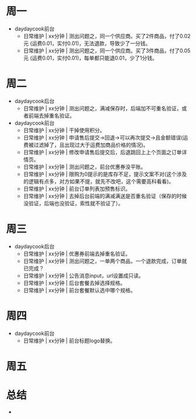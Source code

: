 # 周一
* daydaycook前台
    - 日常维护 | xx分钟 | 测出问题之，同一个供应商。买了2件商品，付了0.02元 (运费0.01，实付0.01)，无法退款，导致少了一分钱。
    - 日常维护 | xx分钟 | 测出问题之，同一个供应商。买了3件商品，付了0.05元 (运费0.01，实付0.01)，每单都只能退0.01，少了1分钱。

# 周二
* daydaycook后台
    - 日常维护 | xx分钟 | 测出问题之，满减保存时，后端加不可重名验证，或者前端去掉重名验证。
* daydaycook前台
    - 日常维护 | xx分钟 | 干掉使用积分。
    - 日常维护 | xx分钟 | 申请售后提交->回退->可以再次提交->且金额错误(运费被过滤掉了，且出现过大于运费加商品价格的情况)。
    - 日常维护 | xx分钟 | 修改申请售后提交后，后退跳回上上个页面之订单详情页。
    - 日常维护 | xx分钟 | 测出问题之，前台优惠券没平账。
    - 日常维护 | xx分钟 | 限购为0提示的是库存不足，提示文案不对(这个涉及的逻辑有点多，对方如果不提，就先不改吧，这个需要高科看看)。
    - 日常维护 | xx分钟 | 前台订单列表加预售标识。
    - 日常维护 | xx分钟 | 去掉后台前端的满减满送是否重名验证（保存的时候没验证，后端也没验证，索性就不验证了）。

# 周三
* daydaycook后台
    - 日常维护 | xx分钟 | 优惠券前端去掉重名验证。
    - 日常维护 | xx分钟 | 测出问题之，一单两个商品，一个退款完成，订单就已完成？
    - 日常维护 | xx分钟 | 公告消息input，url设置成只读。
    - 日常维护 | xx分钟 | 后台套餐去掉选择规格。
    - 日常维护 | xx分钟 | 前台套餐默认选中哪个规格。

# 周四
* daydaycook前台
    - 日常维护 | xx分钟 | 前台标题logo替换。

# 周五

# 总结
*
